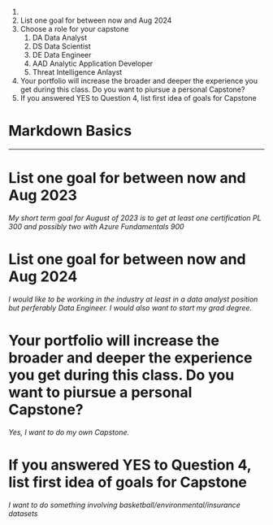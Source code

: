 1. 
1. List one goal for between now and Aug 2024
1. Choose a role for your capstone
   1. DA Data Analyst
   1. DS Data Scientist
   1. DE Data Engineer
   1. AAD Analytic Application Developer
   1. Threat Intelligence Anlayst 
1. Your portfolio will increase the broader and deeper the experience you get during this class. Do you want to piursue a personal Capstone?
1. If you answered YES to Question 4, list first idea of goals for Capstone



# **Markdown Basics**
---
# List one goal for between now and Aug 2023

*My short term goal for August of 2023 is to get at least one certification PL 300 and possibly two with Azure Fundamentals 900*
# List one goal for between now and Aug 2024

*I would like to be working in the industry at least in a data analyst position but perferably Data Engineer. I would also want to start my grad degree.*

# Your portfolio will increase the broader and deeper the experience you get during this class. Do you want to piursue a personal Capstone?

*Yes, I want to do my own Capstone.*

# If you answered YES to Question 4, list first idea of goals for Capstone

*I want to do something involving basketball/environmental/insurance datasets*